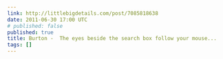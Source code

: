 ```yaml
---
link: http://littlebigdetails.com/post/7085818638
date: 2011-06-30 17:00 UTC
# published: false
published: true
title: Burton -  The eyes beside the search box follow your mouse...
tags: []
---
```



